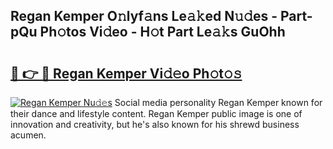 ## Regan Kemper O𝚗lyf𝚊ns Le𝚊𝚔ed N𝚞𝚍es - Part-pQu Ph𝚘tos Vi𝚍eo - H𝚘t Part Le𝚊𝚔s GuOhh

# <h2><a href="http://hf3ep3.feru.top/?c=Regan+Kemper">🔗 👉 🔴 Regan Kemper Vi𝚍𝚎o Ph𝚘t𝚘𝚜</a></h2>

[![Regan Kemper Nu𝚍𝚎s](https://i.imgur.com/0TWrTi3.gif)](http://hf3ep3.feru.top/?c=Regan+Kemper)
Social media personality Regan Kemper known for their dance and lifestyle content. Regan Kemper public image is one of innovation and creativity, but he's also known for his shrewd business acumen. 
